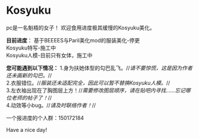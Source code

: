 # Kosyuku
pc是一名魁梧的女子！
欢迎食用进度极其缓慢的Kosyuku美化。

**目前进度**：
基于BEEEES与Paril美化mod的服装美化-停更<br>
Kosyuku特写-施工中<br>
Kosyuku人模-目前只有女体，施工中<br>

**您可能遇到以下情况：**
1.身为扶她体型的勾巴乱飞。//*请不要惊慌，这是因为作者还未画新的勾巴。*//<br>
2.衣服错位。//*服装还未适配完全，因此可以暂不替换Kosyuku人模。*//<br>
3.左衣袖出现在了胸图层上方！//*需要修改图层顺序，请在贴吧内寻找……忘记哪位老师的帖子了！*//<br>
4.动效等小bug。//*请及时联络作者！*//<br>

一个报进度的个人群：150172184

Have a nice day!
